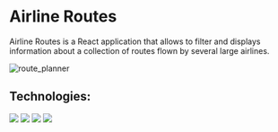 <h1>Airline Routes</h1>

Airline Routes is a React application that allows to filter and displays information about a collection of routes flown by several large airlines.


![route_planner](https://user-images.githubusercontent.com/64321232/188605600-da910cd4-787b-4f8e-a1ac-293c5e02c718.png)

<h2>Technologies:</h2> 
<div>
  <img src="https://img.shields.io/badge/JavaScript-F7DF1E?style=for-the-badge&logo=javascript&logoColor=black"/>
  <img src="https://img.shields.io/badge/react%20-%2320232a.svg?&style=for-the-badge&logo=react&logoColor=%2361DAFB"/>
  <img src="https://img.shields.io/badge/HTML5-E34F26?style=for-the-badge&logo=html5&logoColor=white"/>
  <img src="https://img.shields.io/badge/CSS-239120?&style=for-the-badge&logo=css5&logoColor=white"/>
</div>
